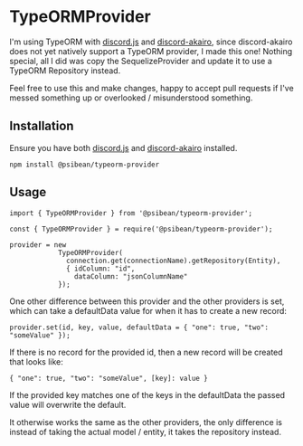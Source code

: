 # TypeORMProvider

I'm using TypeORM with [discord.js](https://github.com/discordjs/discord.js) and [discord-akairo](https://github.com/discord-akairo), since discord-akairo does not yet natively support a TypeORM provider, I made this one! Nothing special, all I did was copy the SequelizeProvider and update it to use a TypeORM Repository instead.

Feel free to use this and make changes, happy to accept pull requests if I've messed something up or overlooked / misunderstood something.

## Installation
Ensure you have both [discord.js](https://github.com/discordjs/discord.js) and [discord-akairo](https://github.com/discord-akairo) installed.

```
npm install @psibean/typeorm-provider
```

## Usage

```
import { TypeORMProvider } from '@psibean/typeorm-provider';
```
```
const { TypeORMProvider } = require('@psibean/typeorm-provider');
```
```
provider = new 
            TypeORMProvider(
              connection.get(connectionName).getRepository(Entity), 
              { idColumn: "id", 
                dataColumn: "jsonColumnName" 
            });
```

One other difference between this provider and the other providers is set, which can take a defaultData value for when it has to create a new record:

```
provider.set(id, key, value, defaultData = { "one": true, "two": "someValue" });
```

If there is no record for the provided id, then a new record will be created that looks like:
```
{ "one": true, "two": "someValue", [key]: value } 
```

If the provided key matches one of the keys in the defaultData the passed value will overwrite the default.

It otherwise works the same as the other providers, the only difference is instead of taking the actual model / entity, it takes the repository instead.